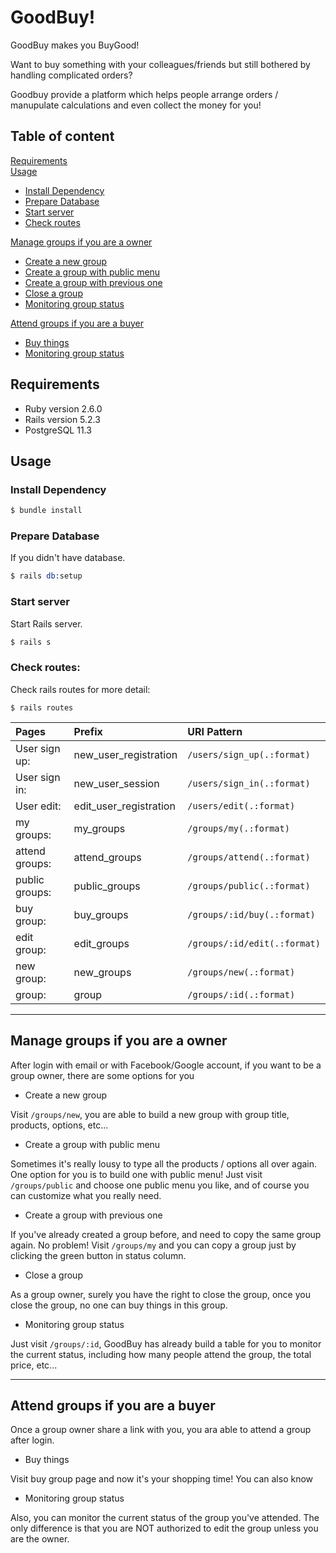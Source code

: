 # GoodBuy!

GoodBuy makes you BuyGood!

Want to buy something with your colleagues/friends but still bothered by handling complicated orders?

Goodbuy provide a platform which helps people arrange orders / manupulate calculations and even collect the money for you!


## Table of content

[Requirements](#Requirements)  
[Usage](#Usage)  
  - [Install Dependency](#Install-Dependency)  
  - [Prepare Database](#Prepare-Database)
  - [Start server](#Start-server)
  - [Check routes](#Check-routes)

[Manage groups if you are a owner](#Manage-groups-if-you-are-a-owner)  
  - [Create a new group](#Create-a-new-group)
  - [Create a group with public menu](#Create-a-group-with-public-menu)
  - [Create a group with previous one](#Create-a-group-with-previous-one)
  - [Close a group](#Close-a-group)
  - [Monitoring group status](#Monitoring-group-status)

[Attend groups if you are a buyer](#Attend-groups-if-you-are-a-buyer)
  - [Buy things](#Buy-things)
  - [Monitoring group status](#Monitoring-group-status)

## Requirements

- Ruby version 2.6.0
- Rails version 5.2.3
- PostgreSQL 11.3

## Usage

### Install Dependency

```s
$ bundle install
```

### Prepare Database

If you didn't have database.

```s
$ rails db:setup
```

### Start server

Start Rails server.

```s
$ rails s
```

### Check routes:

Check rails routes for more detail:

```
$ rails routes
```

| Pages           | Prefix                | URI Pattern                 |
| :-------------- | :-------------------- | :-------------------------  |
| User sign up:   | new_user_registration | `/users/sign_up(.:format)`  |
| User sign in:   | new_user_session      | `/users/sign_in(.:format)`  |
| User edit:      | edit_user_registration| `/users/edit(.:format)`     |
| my groups:      | my_groups             | `/groups/my(.:format)`      |
| attend groups:  | attend_groups         | `/groups/attend(.:format)`  |
| public groups:  | public_groups         | `/groups/public(.:format)`  |
| buy group:      | buy_groups            | `/groups/:id/buy(.:format)` |
| edit group:     | edit_groups           | `/groups/:id/edit(.:format)`|
| new group:      | new_groups            | `/groups/new(.:format)`     |
| group:          | group                 | `/groups/:id(.:format)`     |


***

## Manage groups if you are a owner

After login with email or with Facebook/Google account, if you want to be a group owner, there are some options for you

- Create a new group

Visit `/groups/new`, you are able to build a new group with group title, products, options, etc... 

- Create a group with public menu

Sometimes it's really lousy to type all the products / options all over again. One option for you is to build one with public menu! Just visit `/groups/public` and choose one public menu you like, and of course you can customize what you really need.

- Create a group with previous one

If you've already created a group before, and need to copy the same group again. No problem! Visit `/groups/my` and you can copy a group just by clicking the green button in status column.

- Close a group

As a group owner, surely you have the right to close the group, once you close the group, no one can buy things in this group. 

-  Monitoring group status

Just visit `/groups/:id`, GoodBuy has already build a table for you to monitor the current status, including how many people attend the group, the total price, etc...

***
## Attend groups if you are a buyer

Once a group owner share a link with you, you ara able to attend a group after login.

-  Buy things

Visit buy group page and now it's your shopping time! You can also know 


-  Monitoring group status

Also, you can monitor the current status of the group you've attended. The only difference is that you are NOT authorized to edit the group unless you are the owner.


